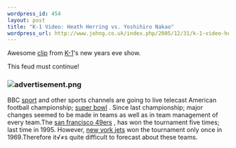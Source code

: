 ```yaml
--- 
wordpress_id: 454
layout: post
title: "K-1 Video: Heath Herring vs. Yoshihiro Nakao"
wordpress_url: http://www.johng.co.uk/index.php/2005/12/31/k-1-video-heath-herring-vs-yoshihiro-nakao/
---
```

Awesome <a href="http://www.johng.co.uk/index.php/2005/12/31/k-1-video-heath-herring-vs-yoshihiro-nakao/">clip</a> from <a href="http://www.k-1usa.net/docs/home/home.asp">K-1</a>'s new years eve show.

<flv xhref="http://www.johng.co.uk/videos/herringyoshiro.flv"></flv>

This feud must continue!
<h3><img src="http://www.johng.co.uk/wp-content/uploads/2007/11/advertisement.png" alt="advertisement.png" /></h3>
BBC <a href="http://www.unc.edu/depts/nccsi/">sport</a> and other sports channels are going to live telecast American football championship; <a href="http://www.footballdirects.com">super bowl</a> . Since last championship; major changes seemed to be made in teams as well as in team management of every team.The <a href="http://www.footballdirects.com/san-francisco-49ers.html">san francisco 49ers</a> , has won the tournament five times; last time in 1995. However, <a href="http://www.footballdirects.com/new-york-jets.html">new york jets</a> won the tournament only once in 1969.Therefore it√≠s quite difficult to forecast about these teams.
